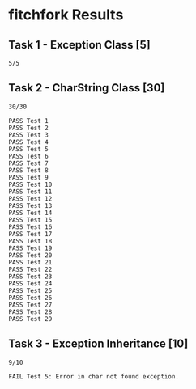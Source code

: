 fitchfork Results
=================

## Task 1 - Exception Class [5]
```
5/5
```

## Task 2 - CharString Class [30]
```
30/30

PASS Test 1
PASS Test 2
PASS Test 3
PASS Test 4
PASS Test 5
PASS Test 6
PASS Test 7
PASS Test 8
PASS Test 9
PASS Test 10
PASS Test 11
PASS Test 12
PASS Test 13
PASS Test 14
PASS Test 15
PASS Test 16
PASS Test 17
PASS Test 18
PASS Test 19
PASS Test 20
PASS Test 21
PASS Test 22
PASS Test 23
PASS Test 24
PASS Test 25
PASS Test 26
PASS Test 27
PASS Test 28
PASS Test 29
```

## Task 3 - Exception Inheritance [10]
```
9/10

FAIL Test 5: Error in char not found exception.
```

